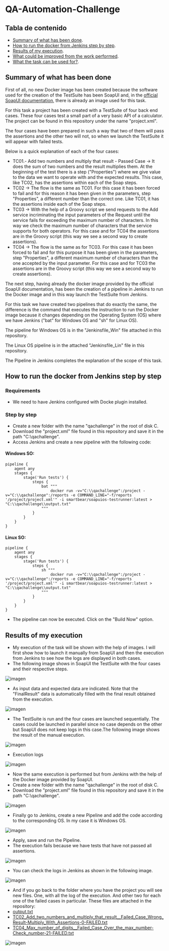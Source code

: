 # QA-Automation-Challenge

## Tabla de contenido
- [Summary of what has been done](#summary-of-what-has-been-done).
- [How to run the docker from Jenkins step by step](#how-to-run-the-docker-from-jenkins-step-by-step).
- [Results of my execution](#results-of-my-execution).
- [What could be improved from the work performed](#what-could-be-improved-from-the-work-performed).
- [What the task can be used for?](#what-the-task-can-be-used-for?).

## Summary of what has been done

First of all, no new Docker image has been created because the software used for the creation of the TestSuite has been SoapUI and, in the [official SoapUI documentation](https://www.soapui.org/docs/test-automation/running-in-docker/), there is already an image used for this task.

For this task a project has been created with a TestSuite of four back end cases. These four cases test a small part of a very basic API of a calculator. The project can be found in this repository under the name "project.xml".

The four cases have been prepared in such a way that two of them will pass the assertions and the other two will not, so when we launch the TestSuite it will appear with failed tests.

Below is a quick explanation of each of the four cases:
- TC01.- Add two numbers and multiply that result - Passed Case -> It does the sum of two numbers and the result multiplies them. At the beginning of the test there is a step ("Properties") where we give value to the data we want to operate with and the expected results. This case, like TC02, has the assertions within each of the Soap steps.
- TC02 -> The flow is the same as TC01. For this case it has been forced to fail and for this reason it has been given in the parameters, step "Properties", a different number than the correct one. Like TC01, it has the assertions inside each of the Soap steps.
- TC03 -> With the help of a Groovy script we send requests to the Add service incriminating the input parameters of the Request until the service fails for exceeding the maximum number of characters. In this way we check the maximum number of characters that the service supports for both operators. For this case and for TC04 the assertions are in the Groovy script (this way we see a second way to create assertions).
- TC04 -> The flow is the same as for TC03. For this case it has been forced to fail and for this purpose it has been given in the parameters, step "Properties", a different maximum number of characters than the one accepted by the input parameter. For this case and for TC03 the assertions are in the Groovy script (this way we see a second way to create assertions).

The next step, having already the docker image provided by the official SoapUI documentation, has been the creation of a pipeline in Jenkins to run the Docker image and in this way launch the TestSuite from Jenkins.

For this task we have created two pipelines that do exactly the same, the difference is the command that executes the instruction to run the Docker image because it changes depending on the Operating System (OS) where we have Jenkins ("bat" for Windows OS and "sh" for Linux OS).

The pipeline for Windows OS is in the "Jenkinsfile_Win" file attached in this repository.

The Linux OS pipeline is in the attached "Jenkinsfile_Lin" file in this repository.

The Pipeline in Jenkins completes the explanation of the scope of this task.

## How to run the docker from Jenkins step by step
### Requirements
- We need to have Jenkins configured with Docke plugin installed.
### Step by step
- Create a new folder with the name "qachallenge" in the root of disk C.
- Download the "project.xml" file found in this repository and save it in the path "C:\qachallenge".
- Access Jenkins and create a new pipeline with the following code:
####     Windows SO:
```
pipeline {
    agent any
    stages {
        stage('Run tests') {
            steps {
                bat """
                    docker run -v="C:\\qachallenge":/project -v="C:\\qachallenge":/reports -e COMMAND_LINE="-f/reports '/project/project.xml'" -i smartbear/soapuios-testrunner:latest > "C:\\qachallenge\\output.txt"    
                """
            }
        }
    }
}
```
          
####     Linux SO:
```
pipeline {
    agent any
    stages {
        stage('Run tests') {
            steps {
                sh """
                    docker run -v="C:\\qachallenge":/project -v="C:\\qachallenge":/reports -e COMMAND_LINE="-f/reports '/project/project.xml'" -i smartbear/soapuios-testrunner:latest > "C:\\qachallenge\\output.txt"      
                """
            }
        }
    }
}
```
- The pipeline can now be executed. Click on the "Build Now" option.
          
## Results of my execution

- My execution of the task will be shown with the help of images. I will first show how to launch it manually from SoapUI and then the execution from Jenkins to see how the logs are displayed in both cases.
- The following image shows in SoapUI the TestSuite with the four cases and their respective steps.

![imagen](https://user-images.githubusercontent.com/29427746/160293815-431168ac-58e8-4954-adeb-bbebcccacde3.png)

- As input data and expected data are indicated. Note that the "FinalResult" data is automatically filled with the final result obtained from the execution.

![imagen](https://user-images.githubusercontent.com/29427746/160293926-cf1c0072-77dd-4b7e-ab57-1e5fa14c0e95.png)

- The TestSuite is run and the four cases are launched sequentially. The cases could be launched in parallel since no case depends on the other but SoapUI does not keep logs in this case.The following image shows the result of the manual execution.

![imagen](https://user-images.githubusercontent.com/29427746/160294297-3c9ea093-2e7e-4cb8-94cb-a383b9d8ee1a.png)

- Execution logs

![imagen](https://user-images.githubusercontent.com/29427746/160295188-cb14a31e-6715-46df-ab9b-bd3a8a96ac71.png)


- Now the same execution is performed but from Jenkins with the help of the Docker image provided by SoapUI.
- Create a new folder with the name "qachallenge" in the root of disk C.
- Download the "project.xml" file found in this repository and save it in the path "C:\qachallenge".

![imagen](https://user-images.githubusercontent.com/29427746/160293683-69c8fb0a-20d2-4c54-8c2e-d0f9eb7f165c.png)

- Finally go to Jenkins, create a new Pipeline and add the code according to the corresponding OS. In my case it is Windows OS.

![imagen](https://user-images.githubusercontent.com/29427746/160294855-d5f5f218-79c3-4df0-8079-9cb0da5e7172.png)

- Apply, save and run the Pipeline.
- The execution fails because we have tests that have not passed all assertions.

![imagen](https://user-images.githubusercontent.com/29427746/160295045-62246992-623d-42f8-92aa-71b5b84ff6c5.png)

- You can check the logs in Jenkins as shown in the following image.

![imagen](https://user-images.githubusercontent.com/29427746/160295204-b0bd1a4c-ff90-4672-a4df-6b071ec22db9.png)

- And if you go back to the folder where you have the project you will see new files. One, with all the log of the execution. And other two for each one of the failed cases in particular. These files are attached in the repository:
- [output.txt](https://github.com/EMollar/QA-Automation-Challenge/blob/main/output.txt)
- [TC02_Add_two_numbers_and_multiply_that_result__Failed_Case_Wrong_Result-Multiply_With_Assertions-0-FAILED.txt](https://github.com/EMollar/QA-Automation-Challenge/blob/main/TestSuite-TC02_Add_two_numbers_and_multiply_that_result__Failed_Case_Wrong_Result-Multiply_With_Assertions-0-FAILED.txt)
- [TC04_Max_number_of_digits__Failed_Case_Over_the_max_number-Check_number-21-FAILED.txt](https://github.com/EMollar/QA-Automation-Challenge/blob/main/TestSuite-TC04_Max_number_of_digits__Failed_Case_Over_the_max_number-Check_number-21-FAILED.txt)

![imagen](https://user-images.githubusercontent.com/29427746/160295343-47d7330d-2258-40d8-8b27-335725d9f9c0.png)









          
        
